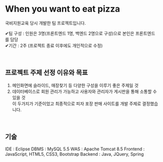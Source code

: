 # When you want to eat pizza
국비지원교육 당시 개발한 팀 프로젝트입니다. 

✔팀 구성 : 인원은 3명(프론트엔드 1명, 백엔드 2명으로 구성)으로 본인은 프론트엔드를 담당<br>
✔기간 : 2주 (프로젝트 종료 이후에도 개인적으로 수정)<br><br><br>


## 프로젝트 주제 선정 이유와 목표

1. 메인화면에 슬라이드, 매장찾기 등 다양한 구성을 이루기 좋은 주제일 것
2. 데이터베이스로 회원 관리가 가능하고 사용자와 관리자가 게시판을 통해 소통할 수 있을 것<br>이 두가지가 기준이었고 최종적으로 피자 포장 판매 사이트를 개발 주제로 결정했습니다.<br><br><br>

## 기술

IDE : Eclipse
DBMS : MySQL 5.5
WAS : Apache Tomcat 8.5
Frontend : JavaScript, HTML5, CSS3, Bootstrap
Backend : Java, JQuery, Spring
